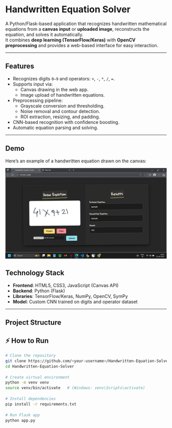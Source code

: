 # Handwritten Equation Solver

A Python/Flask-based application that recognizes handwritten mathematical equations from a **canvas input** or **uploaded image**, reconstructs the equation, and solves it automatically.  
It combines **deep learning (TensorFlow/Keras)** with **OpenCV preprocessing** and provides a web-based interface for easy interaction.

---

## Features

- Recognizes digits `0–9` and operators: `+`, `-`, `*`, `/`, `=`.
- Supports input via:
  - Canvas drawing in the web app.
  - Image upload of handwritten equations.
- Preprocessing pipeline:
  - Grayscale conversion and thresholding.
  - Noise removal and contour detection.
  - ROI extraction, resizing, and padding.
- CNN-based recognition with confidence boosting.
- Automatic equation parsing and solving.

---
## Demo

Here’s an example of a handwritten equation drawn on the canvas:

![Demo Canvas](static/demo.jpeg)

## Technology Stack

- **Frontend**: HTML5, CSS3, JavaScript (Canvas API)  
- **Backend**: Python (Flask)  
- **Libraries**: TensorFlow/Keras, NumPy, OpenCV, SymPy  
- **Model**: Custom CNN trained on digits and operator dataset  

---

## Project Structure



## ⚡ How to Run

```bash
# Clone the repository
git clone https://github.com/<your-username>/Handwritten-Equation-Solver.git
cd Handwritten-Equation-Solver

# Create virtual environment
python -m venv venv
source venv/bin/activate   # (Windows: venv\Scripts\activate)

# Install dependencies
pip install -r requirements.txt

# Run Flask app
python app.py


